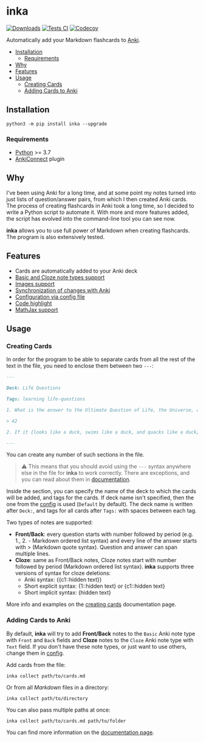 # inka

[![Downloads](https://pepy.tech/badge/inka)](https://pepy.tech/project/inka)
[![Tests CI](https://img.shields.io/github/workflow/status/lazy-void/inka/Run%20Tests/main)](https://github.com/lazy-void/inka/actions/workflows/ci-test.yml)
[![Codecov](https://codecov.io/gh/lazy-void/inka/branch/main/graph/badge.svg?token=9wW5SJ9uLL)](https://codecov.io/gh/lazy-void/inka)

Automatically add your Markdown flashcards to [Anki](https://apps.ankiweb.net/).

- [Installation](#installation)
    - [Requirements](#requirements)
- [Why](#why)
- [Features](#features)
- [Usage](#usage)
    - [Creating Cards](#creating-cards)
    - [Adding Cards to Anki](#adding-cards-to-anki)

## Installation

`python3 -m pip install inka --upgrade`

### Requirements

- [Python](https://www.python.org/) >= 3.7
- [AnkiConnect](https://github.com/FooSoft/anki-connect) plugin

## Why

I've been using Anki for a long time, and at some point my notes turned into just lists of question/answer pairs, from
which I then created Anki cards. The process of creating flashcards in Anki took a long time, so I decided to write a
Python script to automate it. With more and more features added, the script has evolved into the command-line tool you
can see now.

**inka** allows you to use full power of Markdown when creating flashcards. The program is also extensively tested.

## Features

- Cards are automatically added to your Anki deck
- [Basic and Cloze note types support](https://github.com/lazy-void/inka/wiki/Creating-cards#frontback-notes)
- [Images support](https://github.com/lazy-void/inka/wiki/Creating-cards#images)
- [Synchronization of changes with Anki](https://github.com/lazy-void/inka/wiki/Synchronization-with-Anki)
- [Configuration via config file](https://github.com/lazy-void/inka/wiki/Config)
- [Code highlight](https://github.com/lazy-void/inka/wiki/Code-highlight)
- [MathJax support](https://github.com/lazy-void/inka/wiki/Mathjax)

## Usage

### Creating Cards

In order for the program to be able to separate cards from all the rest of the text in the file, you need to enclose
them between two `---`:

```markdown
---

Deck: Life Questions

Tags: learning life-questions

1. What is the answer to the Ultimate Question of Life, the Universe, and Everything?

> 42

2. If it {looks like a duck, swims like a duck, and quacks like a duck}, then it is a {duck}.

---
```

You can create any number of such sections in the file.

> :warning: This means that you should avoid using the `---` syntax anywhere else in the file for **inka** to work correctly.
> There are exceptions, and you can read about them in [documentation](https://github.com/lazy-void/inka/wiki/Creating-cards#i-want-to-use-----for-other-purposes).

Inside the section, you can specify the name of the deck to which the cards will be added, and tags for the cards. If
deck name isn't specified, then the one from the [config](https://github.com/lazy-void/inka/wiki/Config) is
used (`Default` by default). The deck name is written after `Deck:`, and tags for all cards after `Tags:` with spaces
between each tag.

Two types of notes are supported:

- **Front/Back**: every question starts with number followed by period (e.g. 1., 2. - Markdown ordered list syntax) and
  every line of the answer starts with > (Markdown quote syntax). Question and answer can span multiple lines.
- **Cloze**: same as Front/Back notes, Cloze notes start with number followed by period (Markdown ordered list syntax).
  **inka** supports three versions of syntax for cloze deletions:
    - Anki syntax: {{c1::hidden text}}
    - Short explicit syntax: {1::hidden text} or {c1::hidden text}
    - Short implicit syntax: {hidden text}

More info and examples on the [creating cards](https://github.com/lazy-void/inka/wiki/Creating-cards) documentation
page.

### Adding Cards to Anki

By default, **inka** will try to add **Front/Back** notes to the `Basic` Anki note type with `Front` and `Back` fields
and **Cloze** notes to the `Cloze` Anki note type with `Text` field. If you don't have these note types, or just want to
use others, change them in [config](https://github.com/lazy-void/inka/wiki/Config).

Add cards from the file:

```commandline
inka collect path/to/cards.md
```

Or from all *Markdown* files in a directory:

```commandline
inka collect path/to/directory
```

You can also pass multiple paths at once:

```commandline
inka collect path/to/cards.md path/to/folder
```

You can find more information on the [documentation page](https://github.com/lazy-void/inka/wiki/Adding-cards-to-Anki).

